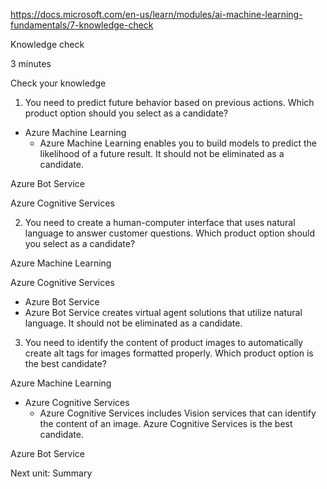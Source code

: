 https://docs.microsoft.com/en-us/learn/modules/ai-machine-learning-fundamentals/7-knowledge-check

Knowledge check

3 minutes

Check your knowledge
1. You need to predict future behavior based on previous actions. Which product option should you select as a candidate?

* Azure Machine Learning
    * Azure Machine Learning enables you to build models to predict the likelihood of a future result. It should not be eliminated as a candidate.

Azure Bot Service

Azure Cognitive Services

2. You need to create a human-computer interface that uses natural language to answer customer questions. Which product option should you select as a candidate?

Azure Machine Learning

Azure Cognitive Services

* Azure Bot Service
*    Azure Bot Service creates virtual agent solutions that utilize natural language. It should not be eliminated as a candidate.

3. You need to identify the content of product images to automatically create alt tags for images formatted properly. Which product option is the best candidate?

Azure Machine Learning

* Azure Cognitive Services
    * Azure Cognitive Services includes Vision services that can identify the content of an image. Azure Cognitive Services is the best candidate.

Azure Bot Service


Next unit: Summary



